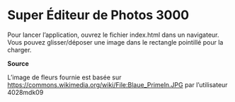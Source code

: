 # Super Éditeur de Photos 3000

Pour lancer l’application, ouvrez le fichier index.html dans un navigateur.
Vous pouvez glisser/déposer une image dans le rectangle pointillé pour la charger.


**Source**

L’image de fleurs fournie est basée sur https://commons.wikimedia.org/wiki/File:Blaue_Primeln.JPG par l’utilisateur 4028mdk09
